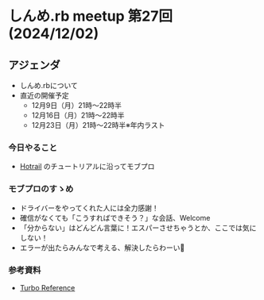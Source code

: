 # しんめ.rb meetup 第27回(2024/12/02)

## アジェンダ

- しんめ.rbについて
- 直近の開催予定
  - 12月9日（月）21時〜22時半
  - 12月16日（月）21時〜22時半
  - 12月23日（月）21時〜22時半※年内ラスト

### 今日やること

- [Hotrail](https://www.hotrails.dev/) のチュートリアルに沿ってモブプロ

### モブプロのすゝめ

- ドライバーをやってくれた人には全力感謝！
- 確信がなくても「こうすればできそう？」な会話、Welcome
- 「分からない」はどんどん言葉に！エスパーさせちゃうとか、ここでは気にしない！
- エラーが出たらみんなで考える、解決したらわーい🙌

### 参考資料

- [Turbo Reference](https://turbo.hotwired.dev/reference/drive)

